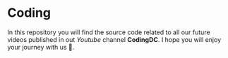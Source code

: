 # Coding

In this repository you will find the source code related to all our future videos published in out *Youtube* channel **CodingDC**.
I hope you will enjoy your journey with us 🙂.

